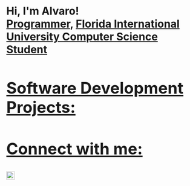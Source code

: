 <h1>Hi, I'm Alvaro! <br/><a href="https://github.com/joshmadakor1">Programmer</a>, <a href="https://www.linkedin.com/in/alvaro-lopez-abreu-ba629833a/">Florida International University Computer Science Student</a</h1>

<h2>Software Development Projects:</h2>

<h2>Connect with me:</h2>

[<img align="left" alt="JoshMadakor | LinkedIn" width="22px" src="https://cdn.jsdelivr.net/npm/simple-icons@v3/icons/linkedin.svg" />][linkedin]

[linkedin]: https://linkedin.com/in/alvaro-lopez-abreu-ba629833a/
